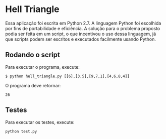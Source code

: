 # Hell Triangle

Essa aplicação foi escrita em Python 2.7.
A linguagem Python foi escolhida por fins de portabilidade e eficiência. A solução para o problema proposto
podia ser feita em um script, o que incentivou o uso dessa linguagem, já que scripts podem ser escritos
e executados facilmente usando Python.

## Rodando o script

Para executar o programa, execute:
```
$ python hell_triangle.py [[6],[3,5],[9,7,1],[4,6,8,4]]
``` 

O programa deve retornar:
```
26
```

## Testes
Para executar os testes, execute:
```
python test.py
```